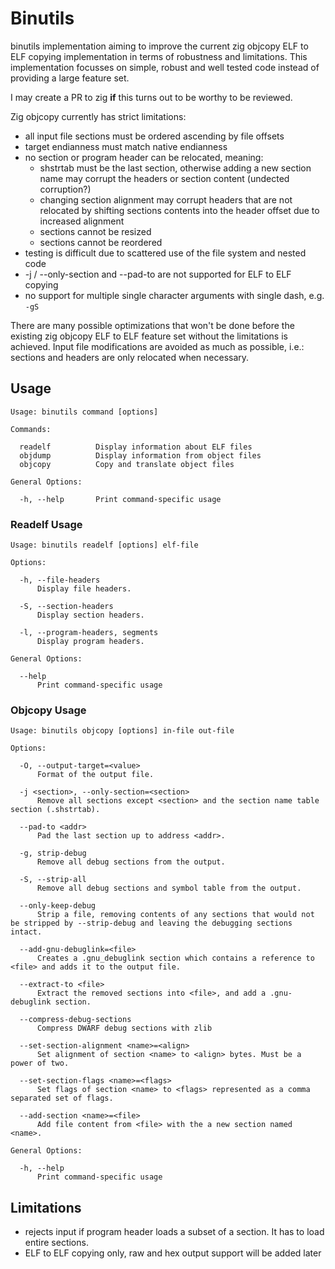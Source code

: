 # Binutils

binutils implementation aiming to improve the current zig objcopy ELF to ELF copying implementation in terms of robustness and limitations.
This implementation focusses on simple, robust and well tested code instead of providing a large feature set.

I may create a PR to zig **if** this turns out to be worthy to be reviewed.

Zig objcopy currently has strict limitations:

* all input file sections must be ordered ascending by file offsets
* target endianness must match native endianness
* no section or program header can be relocated, meaning:
    * shstrtab must be the last section, otherwise adding a new section name may corrupt the headers or section content (undected corruption?)
    * changing section alignment may corrupt headers that are not relocated by shifting sections contents into the header offset due to increased alignment
    * sections cannot be resized
    * sections cannot be reordered
* testing is difficult due to scattered use of the file system and nested code
* -j / --only-section and --pad-to are not supported for ELF to ELF copying
* no support for multiple single character arguments with single dash, e.g. `-gS`

There are many possible optimizations that won't be done before the existing zig objcopy ELF to ELF feature set without the limitations is achieved.
Input file modifications are avoided as much as possible, i.e.: sections and headers are only relocated when necessary.

## Usage

```
Usage: binutils command [options]

Commands:

  readelf          Display information about ELF files
  objdump          Display information from object files
  objcopy          Copy and translate object files

General Options:

  -h, --help       Print command-specific usage
```

### Readelf Usage

```
Usage: binutils readelf [options] elf-file

Options:

  -h, --file-headers
      Display file headers.

  -S, --section-headers
      Display section headers.

  -l, --program-headers, segments
      Display program headers.

General Options:

  --help
      Print command-specific usage

```

### Objcopy Usage

```
Usage: binutils objcopy [options] in-file out-file

Options:

  -O, --output-target=<value>
      Format of the output file.

  -j <section>, --only-section=<section>
      Remove all sections except <section> and the section name table section (.shstrtab).

  --pad-to <addr>
      Pad the last section up to address <addr>.

  -g, strip-debug
      Remove all debug sections from the output.

  -S, --strip-all
      Remove all debug sections and symbol table from the output.

  --only-keep-debug
      Strip a file, removing contents of any sections that would not be stripped by --strip-debug and leaving the debugging sections intact.

  --add-gnu-debuglink=<file>
      Creates a .gnu_debuglink section which contains a reference to <file> and adds it to the output file.

  --extract-to <file>
      Extract the removed sections into <file>, and add a .gnu-debuglink section.

  --compress-debug-sections
      Compress DWARF debug sections with zlib

  --set-section-alignment <name>=<align>
      Set alignment of section <name> to <align> bytes. Must be a power of two.

  --set-section-flags <name>=<flags>
      Set flags of section <name> to <flags> represented as a comma separated set of flags.

  --add-section <name>=<file>
      Add file content from <file> with the a new section named <name>.

General Options:

  -h, --help
      Print command-specific usage

```

## Limitations

* rejects input if program header loads a subset of a section. It has to load entire sections.
* ELF to ELF copying only, raw and hex output support will be added later

